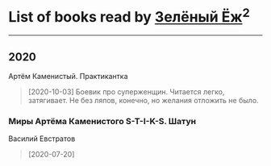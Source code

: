 # List of books read by [Зелёный Ёж](https://plus.google.com/u/0/114314396404197072995/)<sup>2</sup>
---

## 2020

Артём Каменистый. Практикантка
> [2020-10-03] Боевик про суперженщин. Читается легко, затягивает. Не без ляпов, конечно, но желания отложить не было.


### Миры Артёма Каменистого S-T-I-K-S. Шатун
Василий Евстратов
> [2020-07-20] 



